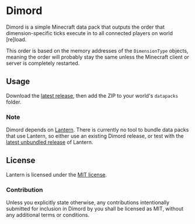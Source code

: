 # Dimord

Dimord is a simple Minecraft data pack that outputs the order that
dimension-specific ticks execute in to all connected players on world [re]load.

This order is based on the memory addresses of the `DimensionType` objects,
meaning the order will probably stay the same unless the Minecraft client or
server is completely restarted.

## Usage

Download the [latest release], then add the ZIP to your world's `datapacks`
folder.

### Note

Dimord depends on [Lantern]. There is currently no tool to bundle data packs
that use Lantern, so either use an existing Dimord release, or test with the
[latest unbundled release] of Lantern.

## License

Lantern is licensed under the [MIT license].

### Contribution

Unless you explicitly state otherwise, any contributions intentionally submitted
for inclusion in Dimord by you shall be licensed as MIT, without any additional
terms or conditions.

[latest release]: https://github.com/lanternmc/dimord/releases
[Lantern]: https://github.com/lanternmc/lantern
[latest unbundled release]: https://github.com/lanternmc/lantern/releases
[MIT license]: https://github.com/lanternmc/dimord/blob/master/LICENSE
